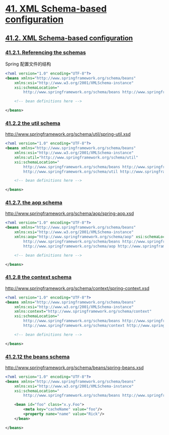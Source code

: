 # [41. XML Schema-based configuration](https://docs.spring.io/spring/docs/4.3.14.RELEASE/spring-framework-reference/html/xsd-configuration.html)

## [41.2. XML Schema-based configuration](https://docs.spring.io/spring/docs/4.3.14.RELEASE/spring-framework-reference/html/xsd-configuration.html#xsd-config-body)

### [41.2.1. Referencing the schemas](https://docs.spring.io/spring/docs/4.3.14.RELEASE/spring-framework-reference/html/xsd-configuration.html#xsd-config-body-referencing)

Spring 配置文件的结构

```xml
<?xml version="1.0" encoding="UTF-8"?>
<beans xmlns="http://www.springframework.org/schema/beans"
    xmlns:xsi="http://www.w3.org/2001/XMLSchema-instance"
    xsi:schemaLocation="
        http://www.springframework.org/schema/beans http://www.springframework.org/schema/beans/spring-beans.xsd">

    <!-- bean definitions here -->

</beans>
```

### [41.2.2 the util schema](https://docs.spring.io/spring/docs/4.3.14.RELEASE/spring-framework-reference/html/xsd-configuration.html#xsd-config-body-schemas-util)

<http://www.springframework.org/schema/util/spring-util.xsd>

```xml
<?xml version="1.0" encoding="UTF-8"?>
<beans xmlns="http://www.springframework.org/schema/beans"
    xmlns:xsi="http://www.w3.org/2001/XMLSchema-instance"
    xmlns:util="http://www.springframework.org/schema/util"
    xsi:schemaLocation="
        http://www.springframework.org/schema/beans http://www.springframework.org/schema/beans/spring-beans.xsd
        http://www.springframework.org/schema/util http://www.springframework.org/schema/util/spring-util.xsd">

    <!-- bean definitions here -->

</beans>
```

### [41.2.7. the aop schema](https://docs.spring.io/spring/docs/4.3.14.RELEASE/spring-framework-reference/html/xsd-configuration.html#xsd-config-body-schemas-aop)

<http://www.springframework.org/schema/aop/spring-aop.xsd>

```xml
<?xml version="1.0" encoding="UTF-8"?>
<beans xmlns="http://www.springframework.org/schema/beans"
    xmlns:xsi="http://www.w3.org/2001/XMLSchema-instance"
    xmlns:aop="http://www.springframework.org/schema/aop" xsi:schemaLocation="
        http://www.springframework.org/schema/beans http://www.springframework.org/schema/beans/spring-beans.xsd
        http://www.springframework.org/schema/aop http://www.springframework.org/schema/aop/spring-aop.xsd">

    <!-- bean definitions here -->

</beans>
```

### [41.2.8 the context schema](https://docs.spring.io/spring/docs/4.3.14.RELEASE/spring-framework-reference/html/xsd-configuration.html#xsd-config-body-schemas-context)

<http://www.springframework.org/schema/context/spring-context.xsd>

```xml
<?xml version="1.0" encoding="UTF-8"?>
<beans xmlns="http://www.springframework.org/schema/beans"
    xmlns:xsi="http://www.w3.org/2001/XMLSchema-instance"
    xmlns:context="http://www.springframework.org/schema/context"
    xsi:schemaLocation="
        http://www.springframework.org/schema/beans http://www.springframework.org/schema/beans/spring-beans.xsd
        http://www.springframework.org/schema/context http://www.springframework.org/schema/context/spring-context.xsd">

    <!-- bean definitions here -->

</beans>
```

### [41.2.12 the beans schema](https://docs.spring.io/spring/docs/4.3.14.RELEASE/spring-framework-reference/html/xsd-configuration.html#xsd-config-body-schemas-beans)

<http://www.springframework.org/schema/beans/spring-beans.xsd>

```xml
<?xml version="1.0" encoding="UTF-8"?>
<beans xmlns="http://www.springframework.org/schema/beans"
    xmlns:xsi="http://www.w3.org/2001/XMLSchema-instance"
    xsi:schemaLocation="
        http://www.springframework.org/schema/beans http://www.springframework.org/schema/beans/spring-beans.xsd">

    <bean id="foo" class="x.y.Foo">
        <meta key="cacheName" value="foo"/>
        <property name="name" value="Rick"/>
    </bean>

</beans>
```